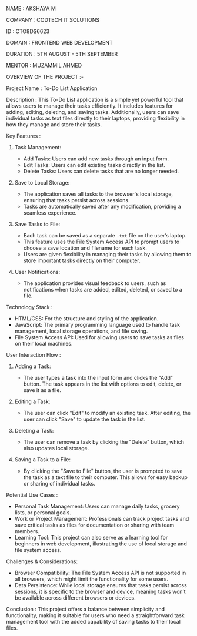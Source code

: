 NAME : AKSHAYA M

COMPANY : CODTECH IT SOLUTIONS

ID : CTO8DS6623

DOMAIN : FRONTEND WEB DEVELOPMENT

DURATION : 5TH AUGUST - 5TH SEPTEMBER

MENTOR : MUZAMMIL AHMED

OVERVIEW OF THE PROJECT :-

Project Name : To-Do List Application

Description :
This To-Do List application is a simple yet powerful tool that allows users to manage their tasks efficiently. It includes features for adding, editing, deleting, and saving tasks. Additionally, users can save individual tasks as text files directly to their laptops, providing flexibility in how they manage and store their tasks.

Key Features :
1. Task Management:
   - Add Tasks: Users can add new tasks through an input form.
   - Edit Tasks: Users can edit existing tasks directly in the list.
   - Delete Tasks: Users can delete tasks that are no longer needed.

2. Save to Local Storage:
   - The application saves all tasks to the browser's local storage, ensuring that tasks persist across sessions.
   - Tasks are automatically saved after any modification, providing a seamless experience.

3. Save Tasks to File:
   - Each task can be saved as a separate `.txt` file on the user’s laptop.
   - This feature uses the File System Access API to prompt users to choose a save location and filename for each task.
   - Users are given flexibility in managing their tasks by allowing them to store important tasks directly on their computer.

4. User Notifications:
   - The application provides visual feedback to users, such as notifications when tasks are added, edited, deleted, or saved to a file.

Technology Stack :
- HTML/CSS: For the structure and styling of the application.
- JavaScript: The primary programming language used to handle task management, local storage operations, and file saving.
- File System Access API: Used for allowing users to save tasks as files on their local machines.

User Interaction Flow :
1. Adding a Task:
   - The user types a task into the input form and clicks the "Add" button. The task appears in the list with options to edit, delete, or save it as a file.

2. Editing a Task:
   - The user can click "Edit" to modify an existing task. After editing, the user can click "Save" to update the task in the list.

3. Deleting a Task:
   - The user can remove a task by clicking the "Delete" button, which also updates local storage.

4. Saving a Task to a File:
   - By clicking the "Save to File" button, the user is prompted to save the task as a text file to their computer. This allows for easy backup or sharing of individual tasks.

Potential Use Cases :
- Personal Task Management: Users can manage daily tasks, grocery lists, or personal goals.
- Work or Project Management: Professionals can track project tasks and save critical tasks as files for documentation or sharing with team members.
- Learning Tool: This project can also serve as a learning tool for beginners in web development, illustrating the use of local storage and file system access.

Challenges & Considerations:
- Browser Compatibility: The File System Access API is not supported in all browsers, which might limit the functionality for some users.
- Data Persistence: While local storage ensures that tasks persist across sessions, it is specific to the browser and device, meaning tasks won’t be available across different browsers or devices.

Conclusion :
This project offers a balance between simplicity and functionality, making it suitable for users who need a straightforward task management tool with the added capability of saving tasks to their local files.
